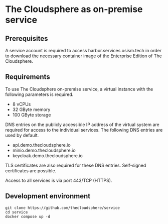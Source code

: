 # The Cloudsphere as on-premise service

## Prerequisites

A service account is required to access harbor.services.osism.tech in order
to download the necessary container image of the Enterprise Edition of The
Cloudsphere.

## Requirements

To use The Cloudsphere on-premise service, a virtual instance with the following
parameters is required.

* 8 vCPUs
* 32 GByte memory
* 100 GByte storage

DNS entries on the publicly accessible IP address of the virtual system are required
for access to the individual services. The following DNS entries are used by default.

* api.demo.thecloudsphere.io
* minio.demo.thecloudsphere.io
* keycloak.demo.thecloudsphere.io

TLS certificates are also required for these DNS entries. Self-signed certificates
are possible.

Access to all services is via port 443/TCP (HTTPS).

## Development environment

```
git clone https://github.com/thecloudsphere/service
cd service
docker compose up -d
```
